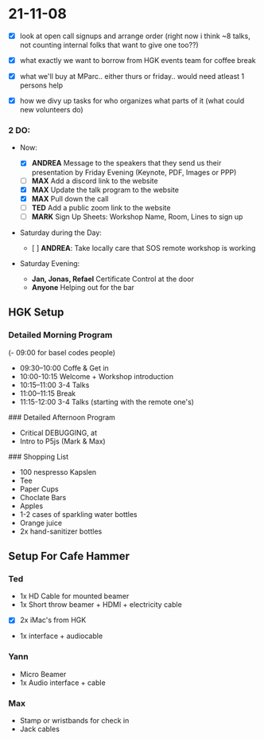 # 21-11-08

- [x] look at open call signups and arrange order (right now i think ~8 talks, not counting internal folks that want to give one too??)
- [x] what exactly we want to borrow from HGK events team for coffee break
- [x] what we'll buy at MParc.. either thurs or friday.. would need atleast 1 persons help
- [x] how we divy up tasks for who organizes what parts of it (what could new volunteers do)


### 2 DO:

- Now:
  - [x] **ANDREA** Message to the speakers that they send us their presentation by Friday Evening (Keynote, PDF, Images or PPP) 
  - [ ] **MAX** Add a discord link to the website
  - [x] **MAX** Update the talk program to the website
  - [x] **MAX** Pull down the call
  - [ ] **TED** Add a public zoom link to the website
  - [ ] **MARK** Sign Up Sheets: Workshop Name, Room, Lines to sign up

- Saturday during the Day:
  - [ ] **ANDREA**: Take locally care that SOS remote workshop is working

- Saturday Evening:
  - **Jan, Jonas, Refael** Certificate Control at the door
  - **Anyone** Helping out for the bar

## HGK Setup

### Detailed Morning Program

(- 09:00 for basel codes people)
- 09:30–10:00 Coffe & Get in
- 10:00-10:15 Welcome + Workshop introduction
- 10:15–11:00 3-4 Talks
- 11:00–11:15 Break
- 11:15-12:00 3-4 Talks (starting with the remote one's)

### Detailed Afternoon Program

- Critical DEBUGGING, at 
- Intro to P5js (Mark & Max)

### Shopping List

- 100 nespresso Kapslen
- Tee
- Paper Cups 
- Choclate Bars
- Apples
- 1-2 cases of sparkling water bottles
- Orange juice
- 2x hand-sanitizer bottles

## Setup For Cafe Hammer

### Ted

- 1x HD Cable for mounted beamer
- 1x Short throw beamer + HDMI + electricity cable  
- [x] 2x iMac's from HGK
- 1x interface + audiocable

### Yann

- Micro Beamer
- 1x Audio interface + cable 

### Max

- Stamp or wristbands for check in
- Jack cables 

